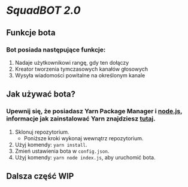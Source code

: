 # ***SquadBOT 2.0***
## Funkcje bota
### Bot posiada następujące funkcje:
1. Nadaje użytkownikowi rangę, gdy ten dołączy
2. Kreator tworzenia tymczasowych kanałów głosowych
3. Wysyła wiadomości powitalne na określonym kanale
## Jak używać bota?
### Upewnij się, że posiadasz Yarn Package Manager i [node.js](https://nodejs.org/dist/v19.3.0/node-v19.3.0-x64.msi), <br> informacje jak zainstalować Yarn znajdziesz [tutaj](https://yarnpkg.com/getting-started/install).
1. Sklonuj repozytorium.
    * Poniższe kroki wykonaj wewnątrz repozytorium.
2. Użyj komendy: `yarn install`.
3. Zmień ustawienia bota w `config.json`.
4. Użyj komendy: `yarn node index.js`, aby uruchomić bota.
## Dalsza część WIP
